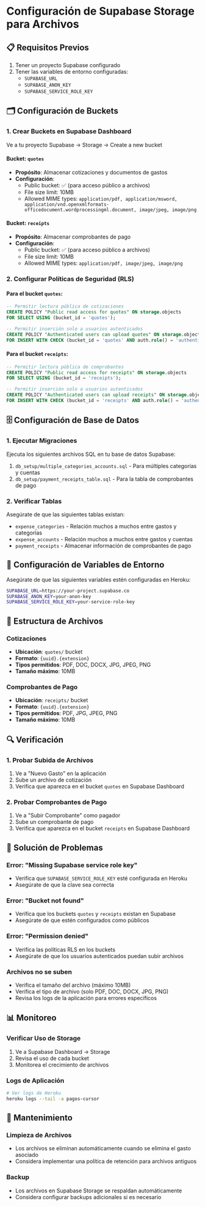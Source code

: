 # Configuración de Supabase Storage para Archivos

## 📋 Requisitos Previos

1. Tener un proyecto Supabase configurado
2. Tener las variables de entorno configuradas:
   - `SUPABASE_URL`
   - `SUPABASE_ANON_KEY`
   - `SUPABASE_SERVICE_ROLE_KEY`

## 🗂️ Configuración de Buckets

### 1. Crear Buckets en Supabase Dashboard

Ve a tu proyecto Supabase → Storage → Create a new bucket

#### Bucket: `quotes`
- **Propósito**: Almacenar cotizaciones y documentos de gastos
- **Configuración**:
  - Public bucket: ✅ (para acceso público a archivos)
  - File size limit: 10MB
  - Allowed MIME types: `application/pdf, application/msword, application/vnd.openxmlformats-officedocument.wordprocessingml.document, image/jpeg, image/png`

#### Bucket: `receipts`
- **Propósito**: Almacenar comprobantes de pago
- **Configuración**:
  - Public bucket: ✅ (para acceso público a archivos)
  - File size limit: 10MB
  - Allowed MIME types: `application/pdf, image/jpeg, image/png`

### 2. Configurar Políticas de Seguridad (RLS)

#### Para el bucket `quotes`:
```sql
-- Permitir lectura pública de cotizaciones
CREATE POLICY "Public read access for quotes" ON storage.objects
FOR SELECT USING (bucket_id = 'quotes');

-- Permitir inserción solo a usuarios autenticados
CREATE POLICY "Authenticated users can upload quotes" ON storage.objects
FOR INSERT WITH CHECK (bucket_id = 'quotes' AND auth.role() = 'authenticated');
```

#### Para el bucket `receipts`:
```sql
-- Permitir lectura pública de comprobantes
CREATE POLICY "Public read access for receipts" ON storage.objects
FOR SELECT USING (bucket_id = 'receipts');

-- Permitir inserción solo a usuarios autenticados
CREATE POLICY "Authenticated users can upload receipts" ON storage.objects
FOR INSERT WITH CHECK (bucket_id = 'receipts' AND auth.role() = 'authenticated');
```

## 🗄️ Configuración de Base de Datos

### 1. Ejecutar Migraciones

Ejecuta los siguientes archivos SQL en tu base de datos Supabase:

1. `db_setup/multiple_categories_accounts.sql` - Para múltiples categorías y cuentas
2. `db_setup/payment_receipts_table.sql` - Para la tabla de comprobantes de pago

### 2. Verificar Tablas

Asegúrate de que las siguientes tablas existan:
- `expense_categories` - Relación muchos a muchos entre gastos y categorías
- `expense_accounts` - Relación muchos a muchos entre gastos y cuentas
- `payment_receipts` - Almacenar información de comprobantes de pago

## 🔧 Configuración de Variables de Entorno

Asegúrate de que las siguientes variables estén configuradas en Heroku:

```bash
SUPABASE_URL=https://your-project.supabase.co
SUPABASE_ANON_KEY=your-anon-key
SUPABASE_SERVICE_ROLE_KEY=your-service-role-key
```

## 📁 Estructura de Archivos

### Cotizaciones
- **Ubicación**: `quotes/` bucket
- **Formato**: `{uuid}.{extension}`
- **Tipos permitidos**: PDF, DOC, DOCX, JPG, JPEG, PNG
- **Tamaño máximo**: 10MB

### Comprobantes de Pago
- **Ubicación**: `receipts/` bucket
- **Formato**: `{uuid}.{extension}`
- **Tipos permitidos**: PDF, JPG, JPEG, PNG
- **Tamaño máximo**: 10MB

## 🔍 Verificación

### 1. Probar Subida de Archivos
1. Ve a "Nuevo Gasto" en la aplicación
2. Sube un archivo de cotización
3. Verifica que aparezca en el bucket `quotes` en Supabase Dashboard

### 2. Probar Comprobantes de Pago
1. Ve a "Subir Comprobante" como pagador
2. Sube un comprobante de pago
3. Verifica que aparezca en el bucket `receipts` en Supabase Dashboard

## 🚨 Solución de Problemas

### Error: "Missing Supabase service role key"
- Verifica que `SUPABASE_SERVICE_ROLE_KEY` esté configurada en Heroku
- Asegúrate de que la clave sea correcta

### Error: "Bucket not found"
- Verifica que los buckets `quotes` y `receipts` existan en Supabase
- Asegúrate de que estén configurados como públicos

### Error: "Permission denied"
- Verifica las políticas RLS en los buckets
- Asegúrate de que los usuarios autenticados puedan subir archivos

### Archivos no se suben
- Verifica el tamaño del archivo (máximo 10MB)
- Verifica el tipo de archivo (solo PDF, DOC, DOCX, JPG, PNG)
- Revisa los logs de la aplicación para errores específicos

## 📊 Monitoreo

### Verificar Uso de Storage
1. Ve a Supabase Dashboard → Storage
2. Revisa el uso de cada bucket
3. Monitorea el crecimiento de archivos

### Logs de Aplicación
```bash
# Ver logs de Heroku
heroku logs --tail -a pagos-cursor
```

## 🔄 Mantenimiento

### Limpieza de Archivos
- Los archivos se eliminan automáticamente cuando se elimina el gasto asociado
- Considera implementar una política de retención para archivos antiguos

### Backup
- Los archivos en Supabase Storage se respaldan automáticamente
- Considera configurar backups adicionales si es necesario
